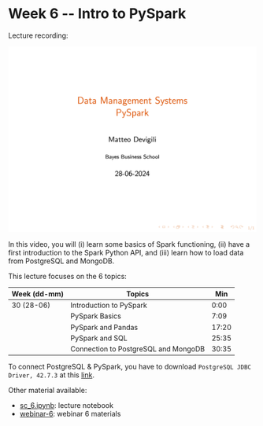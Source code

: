 # Week 6 -- Intro to PySpark

Lecture recording:

[![Week 6](img/lecture6.png)](https://cityuni-my.sharepoint.com/:v:/r/personal/matteo_devigili_2_city_ac_uk/Documents/smm695/Week%206.mov?csf=1&web=1&e=JX1ftU)

In this video, you will (i) learn some basics of Spark functioning, (ii) have a
first introduction to the Spark Python API, and (iii) learn how to load data
from PostgreSQL and MongoDB.

This lecture focuses on the 6 topics:

| Week (dd-mm) | Topics                               | Min   |
| ------------ | ------------------------------------ | ----- |
| 30 (28-06)   | Introduction to PySpark              | 0:00  |
|              | PySpark Basics                       | 7:09  |
|              | PySpark and Pandas                   | 17:20 |
|              | PySpark and SQL                      | 25:35 |
|              | Connection to PostgreSQL and MongoDB | 30:35 |

To connect PostgreSQL & PySpark, you have to download `PostgreSQL JDBC Driver, 42.7.3` at this [link](https://jdbc.postgresql.org/download/).

Other material available:

* [sc_6.ipynb](https://github.com/mattDevigili/dms-smm695/blob/master/week-6/sc_6.ipynb): lecture notebook
* [webinar-6](https://mattdevigili.github.io/dms-smm695/week-6/webinar-6/): webinar 6 materials
